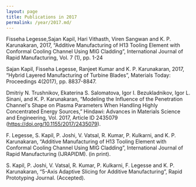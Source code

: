 ```yaml
---
layout: page
title: Publications in 2017
permalink: /year/2017.md/
---
```


Fisseha Legesse,Sajan Kapil, Hari Vithasth, Viren Sangwan and K. P. Karunakaran, 2017, “Additive Manufacturing of H13 Tooling Element with Conformal Cooling Channel Using MIG Cladding”, International Journal of Rapid Manufacturing, Vol. 7 (1), pp. 1-24

Sajan Kapil, Fisseha Legesse, Ranjeet Kumar and K. P. Karunakaran, 2017, “Hybrid Layered Manufacturing of Turbine Blades”, Materials Today: Proceedings 4(2017), pp. 8837-8847.

Dmitriy N. Trushnikov, Ekaterina S. Salomatova, Igor I. Bezukladnikov, Igor L. Sinani, and K. P. Karunakaran, “Modeling the Influence of the Penetration Channel's Shape on Plasma Parameters When Handling Highly Concentrated Energy Sources,” Hindawi: Advances in Materials Science and Engineering, Vol. 2017, Article ID 2435079 (https://doi.org/10.1155/2017/2435079).

F. Legesse, S. Kapil, P. Joshi, V. Vatsal, R. Kumar, P. Kulkarni, and K. P. Karunakaran, “Additive Manufacturing of H13 Tooling Element with Conformal Cooling Channel Using MIG Cladding”, International Journal of Rapid Manufacturing (IJRAPIDM). (in print).

S. Kapil, P. Joshi, V. Vatsal, R. Kumar, P. Kulkarni, F. Legesse and K. P. Karunakaran, “5-Axis Adaptive Slicing for Additive Manufacturing”, Rapid Prototyping Journal. (Accepted).
